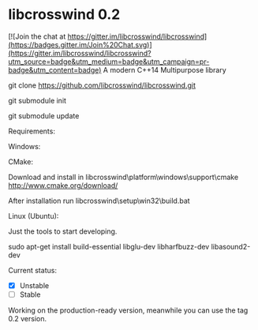 # libcrosswind 0.2

[![Join the chat at https://gitter.im/libcrosswind/libcrosswind](https://badges.gitter.im/Join%20Chat.svg)](https://gitter.im/libcrosswind/libcrosswind?utm_source=badge&utm_medium=badge&utm_campaign=pr-badge&utm_content=badge)
A modern C++14 Multipurpose library

git clone https://github.com/libcrosswind/libcrosswind.git

git submodule init

git submodule update

Requirements:

Windows:

CMake:

Download and install in libcrosswind\platform\windows\support\cmake
http://www.cmake.org/download/


After installation run libcrosswind\setup\win32\build.bat

Linux (Ubuntu):

Just the tools to start developing.

sudo apt-get install build-essential libglu-dev libharfbuzz-dev libasound2-dev

Current status: 

- [x] Unstable
- [ ] Stable

Working on the production-ready version, meanwhile you can use the tag 0.2 version.
